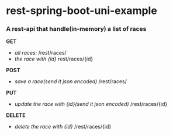 # rest-spring-boot-uni-example
### A rest-api that handle(in-memory) a list of races
**GET**
 - *all races:* /rest/races/
 - *the race with {id}* rest/races/{id}
 
 **POST**
 - *save a race(send it json encoded)* /rest/races/
 
 **PUT**
 - *update the race with {id}(send it json encoded)* /rest/races/{id}
 
 **DELETE**
 - *delete the race with {id}* /rest/races/{id}
